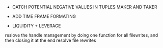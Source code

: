 

- CATCH POTENTIAL NEGATIVE VALUES IN TUPLES MAKER AND TAKER




- ADD TIME FRAME FORMATING
- LIQUIDITY + LEVERAGE



reslove the handle management by doing one function for all filewrites, and then closing it at the end
resolve file rewrites